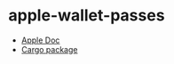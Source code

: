 # apple-wallet-passes

* [Apple Doc](https://developer.apple.com/documentation/walletpasses)
* [Cargo package](https://crates.io/crates/apple-wallet-passes)
